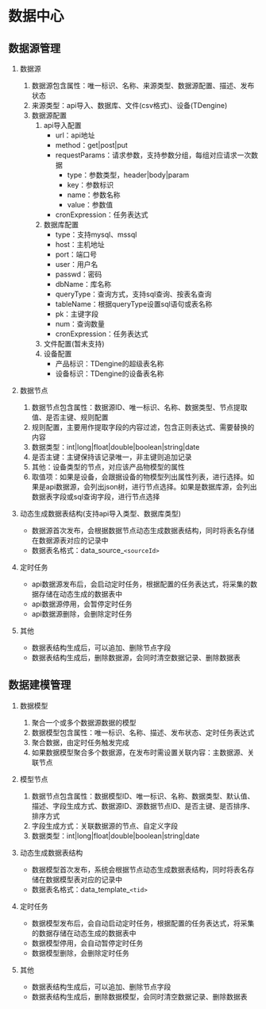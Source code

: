 # 数据中心

## 数据源管理

1. 数据源
    1. 数据源包含属性：唯一标识、名称、来源类型、数据源配置、描述、发布状态
    2. 来源类型：api导入、数据库、文件(csv格式)、设备(TDengine)
    3. 数据源配置
        1. api导入配置
            - url：api地址
            - method：get|post|put
            - requestParams：请求参数，支持参数分组，每组对应请求一次数据
                - type：参数类型，header|body|param
                - key：参数标识
                - name：参数名称
                - value：参数值
            - cronExpression：任务表达式
        2. 数据库配置
            - type：支持mysql、mssql
            - host：主机地址
            - port：端口号
            - user：用户名
            - passwd：密码
            - dbName：库名称
            - queryType：查询方式，支持sql查询、按表名查询
            - tableName：根据queryType设置sql语句或表名称
            - pk：主键字段
            - num：查询数量
            - cronExpression：任务表达式
        3. 文件配置(暂未支持)
        4. 设备配置
            - 产品标识：TDengine的超级表名称
            - 设备标识：TDengine的设备表名称

2. 数据节点
    1. 数据节点包含属性：数据源ID、唯一标识、名称、数据类型、节点提取值、是否主键、规则配置
    2. 规则配置，主要用作提取字段的内容过滤，包含正则表达式、需要替换的内容
    3. 数据类型：int|long|float|double|boolean|string|date
    4. 是否主键：主键保持该记录唯一，非主键则追加记录
    5. 其他：设备类型的节点，对应该产品物模型的属性
    6. 取值项：如果是设备，会跟据设备的物模型列出属性列表，进行选择。如果是api数据源，会列出json树，进行节点选择。如果是数据库源，会列出数据表字段或sql查询字段，进行节点选择

3. 动态生成数据表结构(支持api导入类型、数据库类型)
    - 数据源首次发布，会根据数据节点动态生成数据表结构，同时将表名存储在数据源表对应的记录中
    - 数据表名格式：data_source_`<sourceId>`

4. 定时任务
    - api数据源发布后，会启动定时任务，根据配置的任务表达式，将采集的数据存储在动态生成的数据表中
    - api数据源停用，会暂停定时任务
    - api数据源删除，会删除定时任务

5. 其他
    - 数据表结构生成后，可以追加、删除节点字段
    - 数据表结构生成后，删除数据源，会同时清空数据记录、删除数据表


## 数据建模管理

1. 数据模型
    1. 聚合一个或多个数据源数据的模型
    2. 数据模型包含属性：唯一标识、名称、描述、发布状态、定时任务表达式
    3. 聚合数据，由定时任务触发完成
    4. 如果数据模型聚合多个数据源，在发布时需设置关联内容：主数据源、关联节点

2. 模型节点
    1. 数据节点包含属性：数据模型ID、唯一标识、名称、数据类型、默认值、描述、字段生成方式、数据源ID、源数据节点ID、是否主键、是否排序、排序方式
    2. 字段生成方式：关联数据源的节点、自定义字段
    3. 数据类型：int|long|float|double|boolean|string|date

3. 动态生成数据表结构
    - 数据模型首次发布，系统会根据节点动态生成数据表结构，同时将表名存储在数据模型表对应的记录中
    - 数据表名格式：data_template_`<tid>`

4. 定时任务
    - 数据模型发布后，会自动启动定时任务，根据配置的任务表达式，将采集的数据存储在动态生成的数据表中
    - 数据模型停用，会自动暂停定时任务
    - 数据模型删除，会删除定时任务

5. 其他
    - 数据表结构生成后，可以追加、删除节点字段
    - 数据表结构生成后，删除数据模型，会同时清空数据记录、删除数据表
